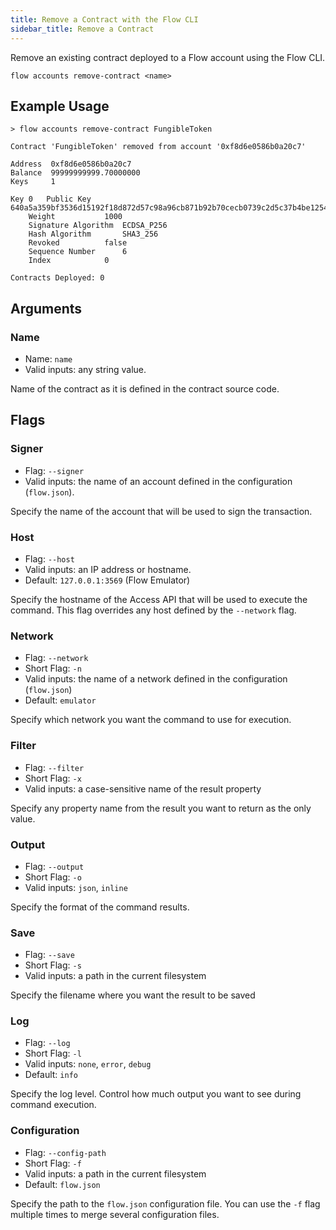 ```yaml
---
title: Remove a Contract with the Flow CLI
sidebar_title: Remove a Contract
---
```


Remove an existing contract deployed to a Flow account using the Flow CLI.

```shell
flow accounts remove-contract <name>
```

## Example Usage

```shell
> flow accounts remove-contract FungibleToken

Contract 'FungibleToken' removed from account '0xf8d6e0586b0a20c7'

Address	 0xf8d6e0586b0a20c7
Balance	 99999999999.70000000
Keys	 1

Key 0	Public Key		 640a5a359bf3536d15192f18d872d57c98a96cb871b92b70cecb0739c2d5c37b4be12548d3526933c2cda9b0b9c69412f45ffb6b85b6840d8569d969fe84e5b7
	Weight			 1000
	Signature Algorithm	 ECDSA_P256
	Hash Algorithm		 SHA3_256
	Revoked 		 false
	Sequence Number 	 6
	Index 			 0

Contracts Deployed: 0
```

## Arguments

### Name

- Name: `name`
- Valid inputs: any string value.

Name of the contract as it is defined in the contract source code.

## Flags

### Signer

- Flag: `--signer`
- Valid inputs: the name of an account defined in the configuration (`flow.json`).

Specify the name of the account that will be used to sign the transaction.

### Host

- Flag: `--host`
- Valid inputs: an IP address or hostname.
- Default: `127.0.0.1:3569` (Flow Emulator)

Specify the hostname of the Access API that will be
used to execute the command. This flag overrides
any host defined by the `--network` flag.

### Network

- Flag: `--network`
- Short Flag: `-n`
- Valid inputs: the name of a network defined in the configuration (`flow.json`)
- Default: `emulator`

Specify which network you want the command to use for execution.

### Filter

- Flag: `--filter`
- Short Flag: `-x`
- Valid inputs: a case-sensitive name of the result property

Specify any property name from the result you want to return as the only value.

### Output

- Flag: `--output`
- Short Flag: `-o`
- Valid inputs: `json`, `inline`

Specify the format of the command results.

### Save

- Flag: `--save`
- Short Flag: `-s`
- Valid inputs: a path in the current filesystem

Specify the filename where you want the result to be saved

### Log

- Flag: `--log`
- Short Flag: `-l`
- Valid inputs: `none`, `error`, `debug`
- Default: `info`

Specify the log level. Control how much output you want to see during command execution.

### Configuration

- Flag: `--config-path`
- Short Flag: `-f`
- Valid inputs: a path in the current filesystem
- Default: `flow.json`

Specify the path to the `flow.json` configuration file. 
You can use the `-f` flag multiple times to merge
several configuration files.
